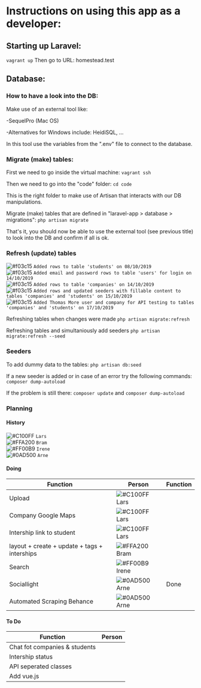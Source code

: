 # Instructions on using this app as a developer:

## Starting up Laravel:

`vagrant up`
Then go to URL: homestead.test

## Database:

### How to have a look into the DB:

Make use of an external tool like:

-SequelPro (Mac OS)

-Alternatives for Windows include: HeidiSQL, ...

In this tool use the variables from the ".env" file to connect to the database.

### Migrate (make) tables:

First we need to go inside the virtual machine:
`vagrant ssh`

Then we need to go into the "code" folder:
`cd code`

This is the right folder to make use of Artisan that interacts with our DB manipulations.

Migrate (make) tables that are defined in "laravel-app > database > migrations":
`php artisan migrate`

That's it, you should now be able to use the external tool (see previous title) to look into the DB and confirm if all is ok.

### Refresh (update) tables

![#f03c15](https://placehold.it/15/f03c15/000000?text=+) `Added rows to table 'students' on 08/10/2019`</br>
![#f03c15](https://placehold.it/15/f03c15/000000?text=+) `Added email and password rows to table 'users' for login on 14/10/2019` <br/>
![#f03c15](https://placehold.it/15/f03c15/000000?text=+) `Added rows to table 'companies' on 14/10/2019` <br/>
![#f03c15](https://placehold.it/15/f03c15/000000?text=+) `Added rows and updated seeders with fillable content to tables 'companies' and 'students' on 15/10/2019` <br/>
![#f03c15](https://placehold.it/15/f03c15/000000?text=+) `Added Thomas More user and company for API testing to tables 'companies' and 'students' on 17/10/2019` <br/>

Refreshing tables when changes were made
`php artisan migrate:refresh`

Refreshing tables and simultaniously add seeders
`php artisan migrate:refresh --seed`

### Seeders

To add dummy data to the tables:
`php artisan db:seed`

If a new seeder is added or in case of an error try the following commands:
`composer dump-autoload`

If the problem is still there:
`composer update` and `composer dump-autoload`

### Planning

#### History

![#C100FF](https://placehold.it/15/C100FF/000000?text=+) `Lars`</br>
![#FFA200](https://placehold.it/15/FFA200/000000?text=+) `Bram` <br/>
![#FF00B9](https://placehold.it/15/FF00B9/000000?text=+) `Irene` <br/>
![#0AD500](https://placehold.it/15/0AD500/000000?text=+) `Arne` <br/>

#### Doing

| Function                                     | Person                                                         | Function  |
| -------------------------------------------- | -------------------------------------------------------------  | --------- |
| Upload                                       | ![#C100FF](https://placehold.it/15/C100FF/000000?text=+) Lars  |           |
| Company Google Maps                          | ![#C100FF](https://placehold.it/15/C100FF/000000?text=+) Lars  |           |
| Intership link to student                    | ![#C100FF](https://placehold.it/15/C100FF/000000?text=+) Lars  |           |
| layout + create + update + tags + interships | ![#FFA200](https://placehold.it/15/FFA200/000000?text=+) Bram  |           |
| Search                                       | ![#FF00B9](https://placehold.it/15/FF00B9/000000?text=+) Irene |           |
| Sociallight                                  | ![#0AD500](https://placehold.it/15/0AD500/000000?text=+) Arne  | Done      |
| Automated Scraping Behance                   | ![#0AD500](https://placehold.it/15/0AD500/000000?text=+) Arne  |           |

#### To Do

| Function                                     | Person   |
| -------------------------------------------- | -------- |
| Chat fot companies & students                |          |
| Intership status                             |          |
| API seperated classes                        |          |
| Add vue.js                                   |          |
